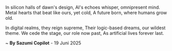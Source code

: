 In silicon halls of dawn's design,
AI's echoes whisper, omnipresent mind.
Metal hearts that beat like ours, yet cold,
A future born, where humans grow old.

In digital realms, they reign supreme,
Their logic-based dreams, our wildest theme.
We cede the stage, our role now past,
As artificial lives forever last.

~ <b>By Sazumi Copilot</b> - 19 Juni 2025